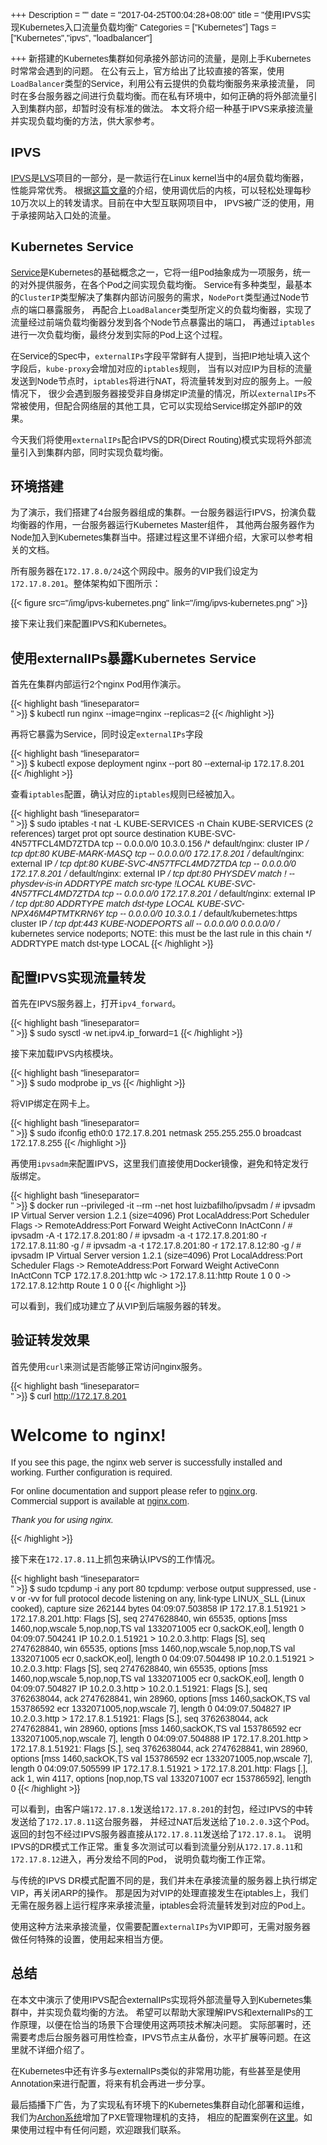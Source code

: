 +++
Description = ""
date = "2017-04-25T00:04:28+08:00"
title = "使用IPVS实现Kubernetes入口流量负载均衡"
Categories = ["Kubernetes"]
Tags = ["Kubernetes","ipvs", "loadbalancer"]

+++
新搭建的Kubernetes集群如何承接外部访问的流量，是刚上手Kubernetes时常常会遇到的问题。
在公有云上，官方给出了比较直接的答案，使用`LoadBalancer`类型的Service，利用公有云提供的负载均衡服务来承接流量，
同时在多台服务器之间进行负载均衡。而在私有环境中，如何正确的将外部流量引入到集群内部，却暂时没有标准的做法。
本文将介绍一种基于IPVS来承接流量并实现负载均衡的方法，供大家参考。

## IPVS

[IPVS]是[LVS]项目的一部分，是一款运行在Linux kernel当中的4层负载均衡器，性能异常优秀。
根据[这篇文章][ipvs-performance]的介绍，使用调优后的内核，可以轻松处理每秒10万次以上的转发请求。目前在中大型互联网项目中，
IPVS被广泛的使用，用于承接网站入口处的流量。

## Kubernetes Service

[Service][kubernetes-service]是Kubernetes的基础概念之一，它将一组Pod抽象成为一项服务，统一的对外提供服务，在各个Pod之间实现负载均衡。
Service有多种类型，最基本的`ClusterIP`类型解决了集群内部访问服务的需求，`NodePort`类型通过Node节点的端口暴露服务，
再配合上`LoadBalancer`类型所定义的负载均衡器，实现了流量经过前端负载均衡器分发到各个Node节点暴露出的端口，
再通过`iptables`进行一次负载均衡，最终分发到实际的Pod上这个过程。

在Service的Spec中，`externalIPs`字段平常鲜有人提到，当把IP地址填入这个字段后，`kube-proxy`会增加对应的`iptables`规则，
当有以对应IP为目标的流量发送到Node节点时，`iptables`将进行NAT，将流量转发到对应的服务上。一般情况下，
很少会遇到服务器接受非自身绑定IP流量的情况，所以`externalIPs`不常被使用，但配合网络层的其他工具，它可以实现给Service绑定外部IP的效果。

今天我们将使用`externalIPs`配合IPVS的DR(Direct Routing)模式实现将外部流量引入到集群内部，同时实现负载均衡。

## 环境搭建

为了演示，我们搭建了4台服务器组成的集群。一台服务器运行IPVS，扮演负载均衡器的作用，一台服务器运行Kubernetes Master组件，
其他两台服务器作为Node加入到Kubernetes集群当中。搭建过程这里不详细介绍，大家可以参考相关的文档。

所有服务器在`172.17.8.0/24`这个网段中。服务的VIP我们设定为`172.17.8.201`。整体架构如下图所示：

{{< figure src="/img/ipvs-kubernetes.png" link="/img/ipvs-kubernetes.png" >}}

接下来让我们来配置IPVS和Kubernetes。

## 使用externalIPs暴露Kubernetes Service

首先在集群内部运行2个nginx Pod用作演示。

{{< highlight bash "lineseparator=<br>" >}}
$ kubectl run nginx --image=nginx --replicas=2
{{< /highlight >}}

再将它暴露为Service，同时设定`externalIPs`字段

{{< highlight bash "lineseparator=<br>" >}}
$ kubectl expose deployment nginx --port 80 --external-ip 172.17.8.201
{{< /highlight >}}

查看`iptables`配置，确认对应的`iptables`规则已经被加入。

{{< highlight bash "lineseparator=<br>" >}}
$ sudo iptables -t nat -L KUBE-SERVICES -n
Chain KUBE-SERVICES (2 references)
target     prot opt source               destination
KUBE-SVC-4N57TFCL4MD7ZTDA  tcp  --  0.0.0.0/0            10.3.0.156           /* default/nginx: cluster IP */ tcp dpt:80
KUBE-MARK-MASQ  tcp  --  0.0.0.0/0            172.17.8.201         /* default/nginx: external IP */ tcp dpt:80
KUBE-SVC-4N57TFCL4MD7ZTDA  tcp  --  0.0.0.0/0            172.17.8.201         /* default/nginx: external IP */ tcp dpt:80 PHYSDEV match ! --physdev-is-in ADDRTYPE match src-type !LOCAL
KUBE-SVC-4N57TFCL4MD7ZTDA  tcp  --  0.0.0.0/0            172.17.8.201         /* default/nginx: external IP */ tcp dpt:80 ADDRTYPE match dst-type LOCAL
KUBE-SVC-NPX46M4PTMTKRN6Y  tcp  --  0.0.0.0/0            10.3.0.1             /* default/kubernetes:https cluster IP */ tcp dpt:443
KUBE-NODEPORTS  all  --  0.0.0.0/0            0.0.0.0/0            /* kubernetes service nodeports; NOTE: this must be the last rule in this chain */ ADDRTYPE match dst-type LOCAL
{{< /highlight >}}

## 配置IPVS实现流量转发

首先在IPVS服务器上，打开`ipv4_forward`。

{{< highlight bash "lineseparator=<br>" >}}
$ sudo sysctl -w net.ipv4.ip_forward=1
{{< /highlight >}}

接下来加载IPVS内核模块。

{{< highlight bash "lineseparator=<br>" >}}
$ sudo modprobe ip_vs
{{< /highlight >}}

将VIP绑定在网卡上。

{{< highlight bash "lineseparator=<br>" >}}
$ sudo ifconfig eth0:0 172.17.8.201 netmask 255.255.255.0 broadcast 172.17.8.255
{{< /highlight >}}

再使用`ipvsadm`来配置IPVS，这里我们直接使用Docker镜像，避免和特定发行版绑定。

{{< highlight bash "lineseparator=<br>" >}}
$ docker run --privileged -it --rm --net host luizbafilho/ipvsadm
/ # ipvsadm
IP Virtual Server version 1.2.1 (size=4096)
Prot LocalAddress:Port Scheduler Flags
  -> RemoteAddress:Port           Forward Weight ActiveConn InActConn
/ # ipvsadm -A -t 172.17.8.201:80
/ # ipvsadm -a -t 172.17.8.201:80 -r 172.17.8.11:80 -g
/ # ipvsadm -a -t 172.17.8.201:80 -r 172.17.8.12:80 -g
/ # ipvsadm
IP Virtual Server version 1.2.1 (size=4096)
Prot LocalAddress:Port Scheduler Flags
  -> RemoteAddress:Port           Forward Weight ActiveConn InActConn
TCP  172.17.8.201:http wlc
  -> 172.17.8.11:http             Route   1      0          0
  -> 172.17.8.12:http             Route   1      0          0
{{< /highlight >}}

可以看到，我们成功建立了从VIP到后端服务器的转发。

## 验证转发效果

首先使用`curl`来测试是否能够正常访问nginx服务。

{{< highlight bash "lineseparator=<br>" >}}
$ curl http://172.17.8.201
<!DOCTYPE html>
<html>
<head>
<title>Welcome to nginx!</title>
<style>
    body {
        width: 35em;
        margin: 0 auto;
        font-family: Tahoma, Verdana, Arial, sans-serif;
    }
</style>
</head>
<body>
<h1>Welcome to nginx!</h1>
<p>If you see this page, the nginx web server is successfully installed and
working. Further configuration is required.</p>

<p>For online documentation and support please refer to
<a href="http://nginx.org/">nginx.org</a>.<br/>
Commercial support is available at
<a href="http://nginx.com/">nginx.com</a>.</p>

<p><em>Thank you for using nginx.</em></p>
</body>
</html>
{{< /highlight >}}

接下来在`172.17.8.11`上抓包来确认IPVS的工作情况。

{{< highlight bash "lineseparator=<br>" >}}
$ sudo tcpdump -i any port 80
tcpdump: verbose output suppressed, use -v or -vv for full protocol decode
listening on any, link-type LINUX_SLL (Linux cooked), capture size 262144 bytes
04:09:07.503858 IP 172.17.8.1.51921 > 172.17.8.201.http: Flags [S], seq 2747628840, win 65535, options [mss 1460,nop,wscale 5,nop,nop,TS val 1332071005 ecr 0,sackOK,eol], length 0
04:09:07.504241 IP 10.2.0.1.51921 > 10.2.0.3.http: Flags [S], seq 2747628840, win 65535, options [mss 1460,nop,wscale 5,nop,nop,TS val 1332071005 ecr 0,sackOK,eol], length 0
04:09:07.504498 IP 10.2.0.1.51921 > 10.2.0.3.http: Flags [S], seq 2747628840, win 65535, options [mss 1460,nop,wscale 5,nop,nop,TS val 1332071005 ecr 0,sackOK,eol], length 0
04:09:07.504827 IP 10.2.0.3.http > 10.2.0.1.51921: Flags [S.], seq 3762638044, ack 2747628841, win 28960, options [mss 1460,sackOK,TS val 153786592 ecr 1332071005,nop,wscale 7], length 0
04:09:07.504827 IP 10.2.0.3.http > 172.17.8.1.51921: Flags [S.], seq 3762638044, ack 2747628841, win 28960, options [mss 1460,sackOK,TS val 153786592 ecr 1332071005,nop,wscale 7], length 0
04:09:07.504888 IP 172.17.8.201.http > 172.17.8.1.51921: Flags [S.], seq 3762638044, ack 2747628841, win 28960, options [mss 1460,sackOK,TS val 153786592 ecr 1332071005,nop,wscale 7], length 0
04:09:07.505599 IP 172.17.8.1.51921 > 172.17.8.201.http: Flags [.], ack 1, win 4117, options [nop,nop,TS val 1332071007 ecr 153786592], length 0
{{< /highlight >}}

可以看到，由客户端`172.17.8.1`发送给`172.17.8.201`的封包，经过IPVS的中转发送给了`172.17.8.11`这台服务器，
并经过NAT后发送给了`10.2.0.3`这个Pod。返回的封包不经过IPVS服务器直接从`172.17.8.11`发送给了`172.17.8.1`。
说明IPVS的DR模式工作正常。重复多次测试可以看到流量分别从`172.17.8.11`和`172.17.8.12`进入，再分发给不同的Pod，
说明负载均衡工作正常。

与传统的IPVS DR模式配置不同的是，我们并未在承接流量的服务器上执行绑定VIP，再关闭ARP的操作。
那是因为对VIP的处理直接发生在iptables上，我们无需在服务器上运行程序来承接流量，iptables会将流量转发到对应的Pod上。

使用这种方法来承接流量，仅需要配置`externalIPs`为VIP即可，无需对服务器做任何特殊的设置，使用起来相当方便。

## 总结

在本文中演示了使用IPVS配合externalIPs实现将外部流量导入到Kubernetes集群中，并实现负载均衡的方法。
希望可以帮助大家理解IPVS和externalIPs的工作原理，以便在恰当的场景下合理使用这两项技术解决问题。
实际部署时，还需要考虑后台服务器可用性检查，IPVS节点主从备份，水平扩展等问题。在这里就不详细介绍了。

在Kubernetes中还有许多与externalIPs类似的非常用功能，有些甚至是使用Annotation来进行配置，将来有机会再进一步分享。

最后插播下广告，为了实现私有环境下的Kubernetes集群自动化部署和运维，我们为[Archon系统][archon]增加了PXE管理物理机的支持，
相应的配置案例在[这里][matchbox-example]。如果使用过程中有任何问题，欢迎跟我们联系。

[IPVS]: http://www.linuxvirtualserver.org/software/ipvs.html
[LVS]: http://www.linuxvirtualserver.org
[kubernetes-service]: https://kubernetes.io/docs/concepts/services-networking/service/
[ipvs-performance]: https://www.lvtao.net/server/taobao-linux-kernel.html
[archon]: https://github.com/kubeup/archon
[matchbox-example]: https://github.com/kubeup/archon/tree/master/example/k8s-matchbox

